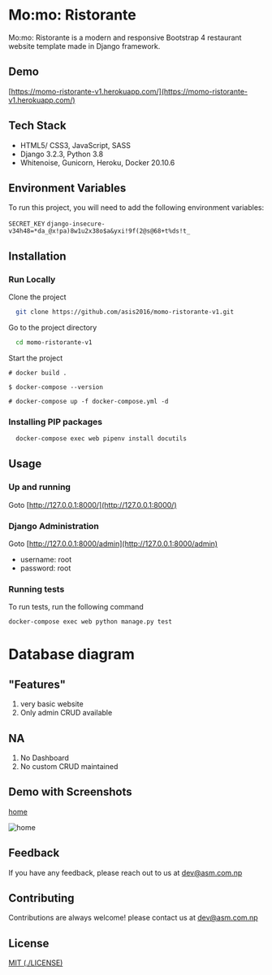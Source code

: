 # Mo:mo: Ristorante

Mo:mo: Ristorante is a modern and responsive Bootstrap 4 restaurant website template made in Django framework.

## Demo

[https://momo-ristorante-v1.herokuapp.com/](https://momo-ristorante-v1.herokuapp.com/)

## Tech Stack

- HTML5/ CSS3, JavaScript, SASS
- Django 3.2.3, Python 3.8
- Whitenoise, Gunicorn, Heroku, Docker 20.10.6

## Environment Variables

To run this project, you will need to add the following environment variables:

`SECRET_KEY` `django-insecure-v34h48=*da_@x!pa)8w1u2x38o$a&yxi!9f(2@s@68+t%ds!t_`

## Installation

### Run Locally

Clone the project

```bash
  git clone https://github.com/asis2016/momo-ristorante-v1.git
```

Go to the project directory

```bash
  cd momo-ristorante-v1
```

Start the project

```
# docker build .
```

```
$ docker-compose --version
```

```
# docker-compose up -f docker-compose.yml -d
```

### Installing PIP packages

```bash
  docker-compose exec web pipenv install docutils
```

## Usage

### Up and running

Goto [http://127.0.0.1:8000/](http://127.0.0.1:8000/)

### Django Administration

Goto [http://127.0.0.1:8000/admin](http://127.0.0.1:8000/admin)

- username: root
- password: root

### Running tests

To run tests, run the following command

```bash
docker-compose exec web python manage.py test
```

# Database diagram

## "Features"

1. very basic website
2. Only admin CRUD available

## NA

1. No Dashboard
2. No custom CRUD maintained

## Demo with Screenshots

[home](https://momo-ristorante-v1.herokuapp.com/)

![home](/screenshots/screenshot-v2.png)

## Feedback

If you have any feedback, please reach out to us at dev@asm.com.np

## Contributing

Contributions are always welcome! please contact us at dev@asm.com.np

## License

[MIT (./LICENSE)](./LICENSE)